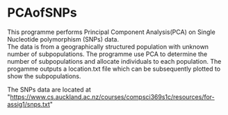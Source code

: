 # PCAofSNPs
This programme performs Principal Component Analysis(PCA) on Single Nucleotide polymorphism (SNPs) data.  
The data is from a geographically structured population with unknown number of subpopulations.  The 
programme use PCA to determine the number of subpopulations and allocate individuals to each population.
The progamme outputs a location.txt file which can be subsequently plotted to show the subpopulations. 

The SNPs data are located at "https://www.cs.auckland.ac.nz/courses/compsci369s1c/resources/for-assig1/snps.txt"
